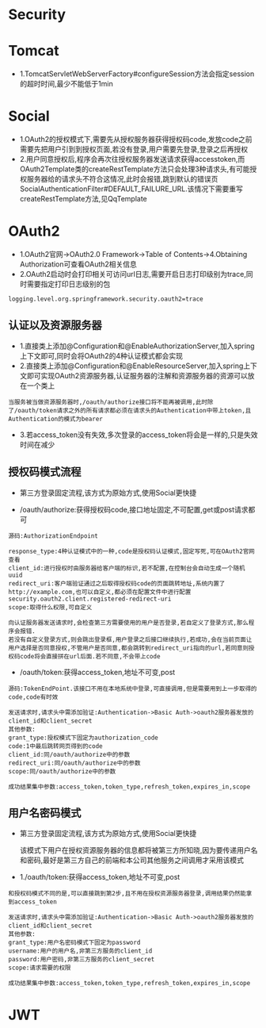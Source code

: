 # Security



# Tomcat

* 1.TomcatServletWebServerFactory#configureSession方法会指定session的超时时间,最少不能低于1min



# Social

* 1.OAuth2的授权模式下,需要先从授权服务器获得授权码code,发放code之前需要先把用户引到到授权页面,若没有登录,用户需要先登录,登录之后再授权
* 2.用户同意授权后,程序会再次往授权服务器发送请求获得accesstoken,而OAuth2Template类的createRestTemplate方法只会处理3种请求头,有可能授权服务器给的请求头不符合这情况,此时会报错,跳到默认的错误页SocialAuthenticationFilter#DEFAULT_FAILURE_URL.该情况下需要重写createRestTemplate方法,见QqTemplate



# OAuth2

* 1.OAuth2官网->OAuth2.0 Framework->Table of Contents->4.Obtaining Authorization可查看OAuth2相关信息
* 2.OAuth2启动时会打印相关可访问url日志,需要开启日志打印级别为trace,同时需要指定打印日志级别的包

>
	logging.level.org.springframework.security.oauth2=trace



## 认证以及资源服务器

* 1.直接类上添加@Configuration和@EnableAuthorizationServer,加入spring上下文即可,同时会将OAuth2的4种认证模式都会实现
* 2.直接类上添加@Configuration和@EnableResourceServer,加入spring上下文即可实现OAuth2资源服务器,认证服务器的注解和资源服务器的资源可以放在一个类上

>
	当服务被当做资源服务器时,/oauth/authorize接口将不能再被调用,此时除了/oauth/token请求之外的所有请求都必须在请求头的Authentication中带上token,且Authentication的模式为bearer

* 3.若access_token没有失效,多次登录的access_token将会是一样的,只是失效时间在减少



## 授权码模式流程

* 第三方登录固定流程,该方式为原始方式,使用Social更快捷

* /oauth/authorize:获得授权码code,接口地址固定,不可配置,get或post请求都可
	
>
	源码:AuthorizationEndpoint

>
	response_type:4种认证模式中的一种,code是授权码认证模式,固定写死,可在OAuth2官网查看
	client_id:进行授权时由服务器给客户端的标识,若不配置,在控制台会自动生成一个随机uuid
	redirect_uri:客户端验证通过之后取得授权码code的页面跳转地址,系统内置了http://example.com,也可以自定义,都必须在配置文件中进行配置security.oauth2.client.registered-redirect-uri
	scope:取得什么权限,可自定义

>
	向认证服务器发送请求时,会检查第三方需要使用的用户是否登录,若自定义了登录方式,那么程序会报错.
	若没有自定义登录方式,则会跳出登录框,用户登录之后接口继续执行,若成功,会在当前页面让用户选择是否同意授权,不管用户是否同意,都会跳转到redirect_uri指向的url,若同意则授权码code将会直接拼在url后面.若不同意,不会带上code

* /oauth/token:获得access_token,地址不可变,post

>
	源码:TokenEndPoint.该接口不用在本地系统中登录,可直接调用,但是需要用到上一步取得的code,code有时效

>
	发送请求时,请求头中需添加验证:Authentication->Basic Auth->oauth2服务器发放的client_id和client_secret
	其他参数:
	grant_type:授权模式下固定为authorization_code
	code:1中最后跳转网页得到的code
	client_id:同/oauth/authorize中的参数
	redirect_uri:同/oauth/authorize中的参数
	scope:同/oauth/authorize中的参数

>
	成功结果集中参数:access_token,token_type,refresh_token,expires_in,scope



## 用户名密码模式

* 第三方登录固定流程,该方式为原始方式,使用Social更快捷

	该模式下用户在授权资源服务器的信息都将被第三方所知晓,因为要传递用户名和密码,最好是第三方自己的前端和本公司其他服务之间调用才采用该模式

* 1./oauth/token:获得access_token,地址不可变,post

>
	和授权码模式不同的是,可以直接跳到第2步,且不用在授权资源服务器登录,调用结果仍然能拿到access_token

>
	发送请求时,请求头中需添加验证:Authentication->Basic Auth->oauth2服务器发放的client_id和client_secret
	其他参数:
	grant_type:用户名密码模式下固定为password
	username:用户的用户名,非第三方服务的client_id
	password:用户密码,非第三方服务的client_secret
	scope:请求需要的权限

>
	成功结果集中参数:access_token,token_type,refresh_token,expires_in,scope



# JWT